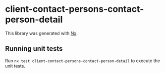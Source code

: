 # client-contact-persons-contact-person-detail

This library was generated with [Nx](https://nx.dev).

## Running unit tests

Run `nx test client-contact-persons-contact-person-detail` to execute the unit tests.
